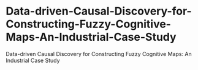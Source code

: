 # Data-driven-Causal-Discovery-for-Constructing-Fuzzy-Cognitive-Maps-An-Industrial-Case-Study
Data-driven Causal Discovery for Constructing Fuzzy Cognitive Maps: An Industrial Case Study
